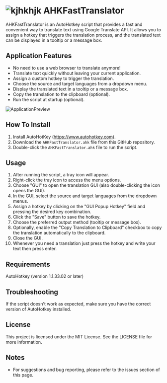 
# ![kjhkhjk](https://github.com/balawi28/AHKFastTranslator/assets/41299807/cc315feb-d787-4800-9943-6eacb30d1bd0) AHKFastTranslator

AHKFastTranslator is an AutoHotkey script that provides a fast and convenient way to translate text using Google Translate API. It allows you to assign a hotkey that triggers the translation process, and the translated text can be displayed in a tooltip or a message box.

## Application Features
- No need to use a web browser to translate anymore!
- Translate text quickly without leaving your current application.
- Assign a custom hotkey to trigger the translation.
- Choose the source and target languages from a dropdown menu.
- Display the translated text in a tooltip or a message box.
- Copy the translation to the clipboard (optional).
- Run the script at startup (optional).

![ApplicationPreview](https://github.com/balawi28/AHKFastTranslator/assets/41299807/903787ad-f47b-4bac-a7d4-e6804e3f4bb6)


## How To Install
1. Install AutoHotKey (https://www.autohotkey.com).
1. Download the `AHKFastTranslator.ahk` file from this GitHub repository.
3. Double-click the `AHKFastTranslator.ahk` file to run the script.

## Usage
1. After running the script, a tray icon will appear.
2. Right-click the tray icon to access the menu options.
3. Choose "GUI" to open the translation GUI (also double-clicking the icon opens the GUI).
4. In the GUI, select the source and target languages from the dropdown menus.
5. Assign a hotkey by clicking on the "GUI Popup Hotkey" field and pressing the desired key combination.
6. Click the "Save" button to save the hotkey.
7. Choose the preferred output method (tooltip or message box).
8. Optionally, enable the "Copy Translation to Clipboard" checkbox to copy the translation automatically to the clipboard.
9. Close the GUI.
10. Whenever you need a translation just press the hotkey and write your text then press enter.

## Requirements
AutoHotkey (version 1.1.33.02 or later)

## Troubleshooting
If the script doesn't work as expected, make sure you have the correct version of AutoHotkey installed.

## License
This project is licensed under the MIT License. See the LICENSE file for more information.

## Notes
- For suggestions and bug reporting, please refer to the issues section of this page.
